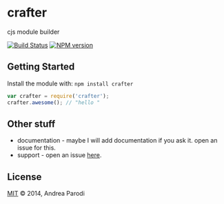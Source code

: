 # crafter 

cjs module builder

[![Build Status](https://secure.travis-ci.org/parroit/crafter.png?branch=master)](http://travis-ci.org/parroit/crafter) [![NPM version](https://badge-me.herokuapp.com/api/npm/crafter.png)](http://badges.enytc.com/for/npm/crafter) 

## Getting Started
Install the module with: `npm install crafter`

```javascript
var crafter = require('crafter');
crafter.awesome(); // "hello "
```

## Other stuff

* documentation - maybe I will add documentation if you ask it. open an issue for this.
* support - open an issue [here](https://github.com/parroit/crafter/issues).

## License
[MIT](http://opensource.org/licenses/MIT) © 2014, Andrea Parodi